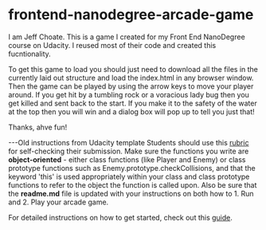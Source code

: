 frontend-nanodegree-arcade-game
===============================

I am Jeff Choate.  This is a game I created for my Front End NanoDegree course on Udacity.  I reused most of their code and created this fucntionality.

To get this game to load you should just need to download all the files in the currently laid out structure and load the index.html in any browser window.  Then the game can be played by using the arrow keys to move your player around.  If you get hit by a tumbling rock or a voracious lady bug then you get killed and sent back to the start.  If you make it to the safety of the water at the top then you will win and a dialog box will pop up to tell you just that!

Thanks, ahve fun!


---Old instructions from Udacity template
Students should use this [rubric](https://review.udacity.com/#!/projects/2696458597/rubric) for self-checking their submission. Make sure the functions you write are **object-oriented** - either class functions (like Player and Enemy) or class prototype functions such as Enemy.prototype.checkCollisions, and that the keyword 'this' is used appropriately within your class and class prototype functions to refer to the object the function is called upon. Also be sure that the **readme.md** file is updated with your instructions on both how to 1. Run and 2. Play your arcade game.

For detailed instructions on how to get started, check out this [guide](https://docs.google.com/document/d/1v01aScPjSWCCWQLIpFqvg3-vXLH2e8_SZQKC8jNO0Dc/pub?embedded=true).
